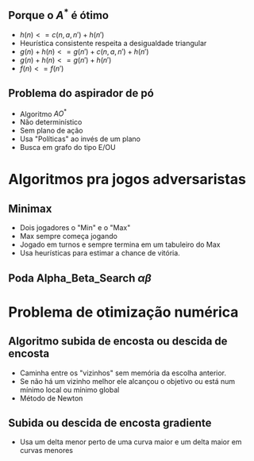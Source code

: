## Porque o $A^*$ é ótimo
- $h(n)<=c(n,a,n')+h(n')$
- Heurística consistente respeita a desigualdade triangular
- $g(n)+h(n)<=g(n')+c(n,a,n')+h(n')$
- $g(n)+h(n)<=g(n')+h(n')$
- $f(n)<=f(n')$
## Problema do aspirador de pó
- Algoritmo $AO^*$
- Não determinístico
- Sem plano de ação
- Usa "Políticas" ao invés de um plano
- Busca em grafo do tipo E/OU
# Algoritmos pra jogos adversaristas
## Minimax
- Dois jogadores o "Min" e o "Max"
- Max sempre começa jogando
- Jogado em turnos e sempre termina em um tabuleiro do Max
- Usa heurísticas para estimar a chance de vitória.
## Poda Alpha_Beta_Search $\alpha \beta$  
# Problema de otimização numérica 
## Algoritmo subida de encosta ou descida de encosta
- Caminha entre os "vizinhos" sem memória da escolha anterior.
- Se não há um vizinho melhor ele alcançou o objetivo ou está num mínimo local ou mínimo global
- Método de Newton
## Subida ou descida de encosta gradiente
- Usa um delta menor perto de uma curva maior e um delta maior em curvas menores